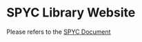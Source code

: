 # SPYC Library Website

Please refers to the [SPYC Document](https://spyc.github.io/docs/#/library/README.md)
